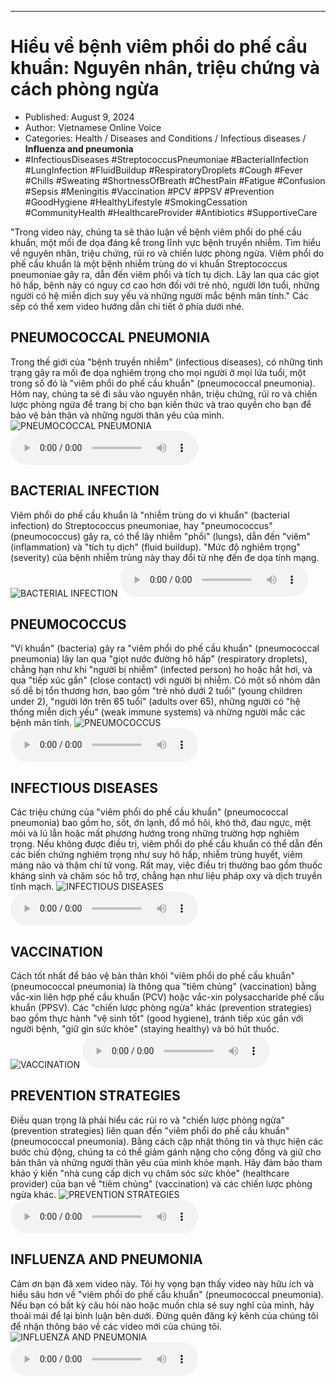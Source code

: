 
---

# Hiểu về bệnh viêm phổi do phế cầu khuẩn: Nguyên nhân, triệu chứng và cách phòng ngừa

- Published: August 9, 2024
- Author: Vietnamese Online Voice
- Categories: Health / Diseases and Conditions / Infectious diseases / **Influenza and pneumonia**
- #InfectiousDiseases #StreptococcusPneumoniae #BacterialInfection #LungInfection #FluidBuildup #RespiratoryDroplets #Cough #Fever #Chills #Sweating #ShortnessOfBreath #ChestPain #Fatigue #Confusion #Sepsis #Meningitis #Vaccination #PCV #PPSV #Prevention #GoodHygiene #HealthyLifestyle #SmokingCessation #CommunityHealth #HealthcareProvider #Antibiotics #SupportiveCare

"Trong video này, chúng ta sẽ thảo luận về bệnh viêm phổi do phế cầu khuẩn, một mối đe dọa đáng kể trong lĩnh vực bệnh truyền nhiễm. Tìm hiểu về nguyên nhân, triệu chứng, rủi ro và chiến lược phòng ngừa. Viêm phổi do phế cầu khuẩn là một bệnh nhiễm trùng do vi khuẩn Streptococcus pneumoniae gây ra, dẫn đến viêm phổi và tích tụ dịch. Lây lan qua các giọt hô hấp, bệnh này có nguy cơ cao hơn đối với trẻ nhỏ, người lớn tuổi, những người có hệ miễn dịch suy yếu và những người mắc bệnh mãn tính." Các sếp có thể xem video hướng dẫn chi tiết ở phía dưới nhé.


## PNEUMOCOCCAL PNEUMONIA

Trong thế giới của "bệnh truyền nhiễm" (infectious diseases), có những tình trạng gây ra mối đe dọa nghiêm trọng cho mọi người ở mọi lứa tuổi, một trong số đó là "viêm phổi do phế cầu khuẩn" (pneumococcal pneumonia). Hôm nay, chúng ta sẽ đi sâu vào nguyên nhân, triệu chứng, rủi ro và chiến lược phòng ngừa để trang bị cho bạn kiến ​​thức và trao quyền cho bạn để bảo vệ bản thân và những người thân yêu của mình.
![PNEUMOCOCCAL PNEUMONIA](https://http-archiver-apis-production-80.schnworks.com/storage/images/transitions/2024-08-09/transition-4784332428-Montserrat-Medium-673AB7.jpg)
<audio controls>
    <source src="https://http-archiver-apis-production-80.schnworks.com/storage/storage/audio/file-9798251105.mp3" type="audio/mpeg">
</audio>



## BACTERIAL INFECTION

Viêm phổi do phế cầu khuẩn là "nhiễm trùng do vi khuẩn" (bacterial infection) do Streptococcus pneumoniae, hay "pneumococcus" (pneumococcus) gây ra, có thể lây nhiễm "phổi" (lungs), dẫn đến "viêm" (inflammation) và "tích tụ dịch" (fluid buildup). "Mức độ nghiêm trọng" (severity) của bệnh nhiễm trùng này thay đổi từ nhẹ đến đe dọa tính mạng.
![BACTERIAL INFECTION](https://http-archiver-apis-production-80.schnworks.com/storage/images/transitions/2024-08-09/transition-1530129121-Montserrat-Black-673AB7.jpg)
<audio controls>
    <source src="https://http-archiver-apis-production-80.schnworks.com/storage/storage/audio/file-22904047393.mp3" type="audio/mpeg">
</audio>



## PNEUMOCOCCUS

"Vi khuẩn" (bacteria) gây ra "viêm phổi do phế cầu khuẩn" (pneumococcal pneumonia) lây lan qua "giọt nước đường hô hấp" (respiratory droplets), chẳng hạn như khi "người bị nhiễm" (infected person) ho hoặc hắt hơi, và qua "tiếp xúc gần" (close contact) với người bị nhiễm. Có một số nhóm dân số dễ bị tổn thương hơn, bao gồm "trẻ nhỏ dưới 2 tuổi" (young children under 2), "người lớn trên 65 tuổi" (adults over 65), những người có "hệ thống miễn dịch yếu" (weak immune systems) và những người mắc các bệnh mãn tính.
![PNEUMOCOCCUS](https://http-archiver-apis-production-80.schnworks.com/storage/images/transitions/2024-08-09/transition-8033239468-Montserrat-SemiBold-303F9F.jpg)
<audio controls>
    <source src="https://http-archiver-apis-production-80.schnworks.com/storage/storage/audio/file-8791715160.mp3" type="audio/mpeg">
</audio>



## INFECTIOUS DISEASES

Các triệu chứng của "viêm phổi do phế cầu khuẩn" (pneumococcal pneumonia) bao gồm ho, sốt, ớn lạnh, đổ mồ hôi, khó thở, đau ngực, mệt mỏi và lú lẫn hoặc mất phương hướng trong những trường hợp nghiêm trọng. Nếu không được điều trị, viêm phổi do phế cầu khuẩn có thể dẫn đến các biến chứng nghiêm trọng như suy hô hấp, nhiễm trùng huyết, viêm màng não và thậm chí tử vong. Rất may, việc điều trị thường bao gồm thuốc kháng sinh và chăm sóc hỗ trợ, chẳng hạn như liệu pháp oxy và dịch truyền tĩnh mạch.
![INFECTIOUS DISEASES](https://http-archiver-apis-production-80.schnworks.com/storage/images/transitions/2024-08-09/transition--18392357565-Montserrat-Regular-880E4F.jpg)
<audio controls>
    <source src="https://http-archiver-apis-production-80.schnworks.com/storage/storage/audio/file-5856312316.mp3" type="audio/mpeg">
</audio>



## VACCINATION

Cách tốt nhất để bảo vệ bản thân khỏi "viêm phổi do phế cầu khuẩn" (pneumococcal pneumonia) là thông qua "tiêm chủng" (vaccination) bằng vắc-xin liên hợp phế cầu khuẩn (PCV) hoặc vắc-xin polysaccharide phế cầu khuẩn (PPSV). Các "chiến lược phòng ngừa" khác (prevention strategies) bao gồm thực hành "vệ sinh tốt" (good hygiene), tránh tiếp xúc gần với người bệnh, "giữ gìn sức khỏe" (staying healthy) và bỏ hút thuốc.
![VACCINATION](https://http-archiver-apis-production-80.schnworks.com/storage/images/transitions/2024-08-09/transition--22997962931-Montserrat-Regular-283593.jpg)
<audio controls>
    <source src="https://http-archiver-apis-production-80.schnworks.com/storage/storage/audio/file-10430934144.mp3" type="audio/mpeg">
</audio>



## PREVENTION STRATEGIES

Điều quan trọng là phải hiểu các rủi ro và "chiến lược phòng ngừa" (prevention strategies) liên quan đến "viêm phổi do phế cầu khuẩn" (pneumococcal pneumonia). Bằng cách cập nhật thông tin và thực hiện các bước chủ động, chúng ta có thể giảm gánh nặng cho cộng đồng và giữ cho bản thân và những người thân yêu của mình khỏe mạnh. Hãy đảm bảo tham khảo ý kiến ​​"nhà cung cấp dịch vụ chăm sóc sức khỏe" (healthcare provider) của bạn về "tiêm chủng" (vaccination) và các chiến lược phòng ngừa khác.
![PREVENTION STRATEGIES](https://http-archiver-apis-production-80.schnworks.com/storage/images/transitions/2024-08-09/transition--38225424507-Montserrat-Regular-9C27B0.jpg)
<audio controls>
    <source src="https://http-archiver-apis-production-80.schnworks.com/storage/storage/audio/file-11415280392.mp3" type="audio/mpeg">
</audio>



## INFLUENZA AND PNEUMONIA

Cảm ơn bạn đã xem video này. Tôi hy vọng bạn thấy video này hữu ích và hiểu sâu hơn về "viêm phổi do phế cầu khuẩn" (pneumococcal pneumonia). Nếu bạn có bất kỳ câu hỏi nào hoặc muốn chia sẻ suy nghĩ của mình, hãy thoải mái để lại bình luận bên dưới. Đừng quên đăng ký kênh của chúng tôi để nhận thông báo về các video mới của chúng tôi.
![INFLUENZA AND PNEUMONIA](https://http-archiver-apis-production-80.schnworks.com/storage/images/transitions/2024-08-09/transition-10461934858-Montserrat-ExtraBold-4A148C.jpg)
<audio controls>
    <source src="https://http-archiver-apis-production-80.schnworks.com/storage/storage/audio/file-51795065573.mp3" type="audio/mpeg">
</audio>

